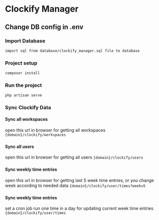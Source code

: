 # Clockify Manager

## Change DB config in .env

### Import Database
``
import sql from database/clockify_manager.sql file to database
``

### Project setup
```
composer install
```

### Run the project
```
php artisan serve
```

### Sync Clockify Data

#### Sync all workspaces
open this url in browser for getting all workspaces
``
{domain}/clockify/workspaces
``
###
#### Sync all users
open this url in browser for getting all users
``
{domain}/clockify/users
``
###
#### Sync weekly time entries
open this url in browser for getting last 5 week time entries, or you change week according to needed data 
``
{domain}/clockify/user/times?week=5
``
###
#### Sync weekly time entries
set a cron job run one time in a day for updating current week time entries
``
{domain}/clockify/user/times
``
